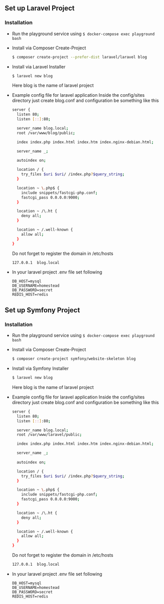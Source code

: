 ## Set up Laravel Project

### Installation
- Run the playground service using ```$ docker-compose exec playground bash```
 
- Install via Composer Create-Project

  ```bash
  $ composer create-project --prefer-dist laravel/laravel blog
  ```
  
- Install via Laravel Installer

  ```bash
  $ laravel new blog
  ```  
  
  Here blog is the name of laravel project

- Example config file for laravel application
  Inside the config/sites directory just create blog.conf and configuration be something like this
  
  ```bash
  server {
    listen 80;
    listen [::]:80;
  
    server_name blog.local;
    root /var/www/blog/public;
  
    index index.php index.html index.htm index.nginx-debian.html;
  
    server_name _;
    
    autoindex on;
  
    location / {
      try_files $uri $uri/ /index.php?$query_string;
    }
  
    location ~ \.php$ {
      include snippets/fastcgi-php.conf;
      fastcgi_pass 0.0.0.0:9000;
    }
  
    location ~ /\.ht {
      deny all;
    }
  
    location ~ /.well-known {
      allow all;
    }
  }
  ```
  Do not forget to register the domain in /etc/hosts
  ```bash
  127.0.0.1  blog.local
  ```
 - In your laravel project .env file set following 
   ```
   DB_HOST=mysql
   DB_USERNAME=homestead
   DB_PASSWORD=secret
   REDIS_HOST=redis
   ```
   
## Set up Symfony Project

### Installation
- Run the playground service using ```$ docker-compose exec playground bash```
 
- Install via Composer Create-Project

  ```bash
  $ composer create-project symfony/website-skeleton blog
  ```
  
- Install via Symfony Installer

  ```bash
  $ laravel new blog
  ```  
  
  Here blog is the name of laravel project

- Example config file for laravel application
  Inside the config/sites directory just create blog.conf and configuration be something like this
  
  ```bash
  server {
    listen 80;
    listen [::]:80;
  
    server_name blog.local;
    root /var/www/laravel/public;
  
    index index.php index.html index.htm index.nginx-debian.html;
  
    server_name _;
    
    autoindex on;
  
    location / {
      try_files $uri $uri/ /index.php?$query_string;
    }
  
    location ~ \.php$ {
      include snippets/fastcgi-php.conf;
      fastcgi_pass 0.0.0.0:9000;
    }
  
    location ~ /\.ht {
      deny all;
    }
  
    location ~ /.well-known {
      allow all;
    }
  }
  ```
  Do not forget to register the domain in /etc/hosts
  ```bash
  127.0.0.1  blog.local
  ```
 - In your laravel project .env file set following 
   ```
   DB_HOST=mysql
   DB_USERNAME=homestead
   DB_PASSWORD=secret
   REDIS_HOST=redis
   ```   